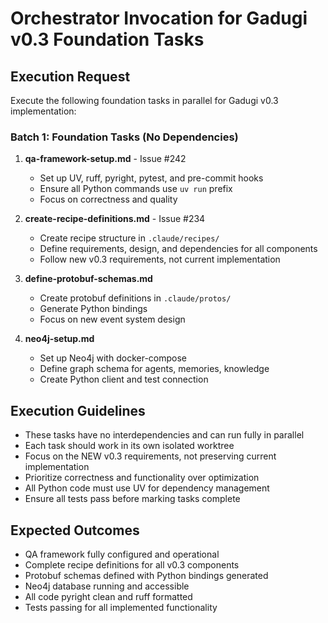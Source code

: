 # Orchestrator Invocation for Gadugi v0.3 Foundation Tasks

## Execution Request

Execute the following foundation tasks in parallel for Gadugi v0.3 implementation:

### Batch 1: Foundation Tasks (No Dependencies)

1. **qa-framework-setup.md** - Issue #242
   - Set up UV, ruff, pyright, pytest, and pre-commit hooks
   - Ensure all Python commands use `uv run` prefix
   - Focus on correctness and quality

2. **create-recipe-definitions.md** - Issue #234  
   - Create recipe structure in `.claude/recipes/`
   - Define requirements, design, and dependencies for all components
   - Follow new v0.3 requirements, not current implementation

3. **define-protobuf-schemas.md**
   - Create protobuf definitions in `.claude/protos/`
   - Generate Python bindings
   - Focus on new event system design

4. **neo4j-setup.md**
   - Set up Neo4j with docker-compose
   - Define graph schema for agents, memories, knowledge
   - Create Python client and test connection

## Execution Guidelines

- These tasks have no interdependencies and can run fully in parallel
- Each task should work in its own isolated worktree
- Focus on the NEW v0.3 requirements, not preserving current implementation
- Prioritize correctness and functionality over optimization
- All Python code must use UV for dependency management
- Ensure all tests pass before marking tasks complete

## Expected Outcomes

- QA framework fully configured and operational
- Complete recipe definitions for all v0.3 components
- Protobuf schemas defined with Python bindings generated
- Neo4j database running and accessible
- All code pyright clean and ruff formatted
- Tests passing for all implemented functionality